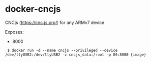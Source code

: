 # docker-cncjs

CNCjs (https://cnc.js.org/) for any ARMv7 device

Exposes:
- 8000

```
 $ docker run -d --name cncjs --privileged --device /dev/ttyUSB2:/dev/ttyUSB2 -v cncjs_data:/root -p 80:8000 {image}
```
